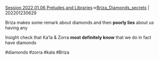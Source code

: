 ---
---

[Session 2022.01.06 Preludes and Libraries](sessions/notes_matteo_brianedit/Session%202022.01.06%20Preludes%20and%20Libraries.md)->[Briza_Diamonds_secrets](Insights/Briza_Diamonds_secrets.md) | 202201230629

Briza makes some remark about diamonds and then **poorly lies** about us having any
    
Insight check that Ka’la & Zorra **most definitely know** that we do in fact have diamonds

#diamonds #zorra #kala #Briza 